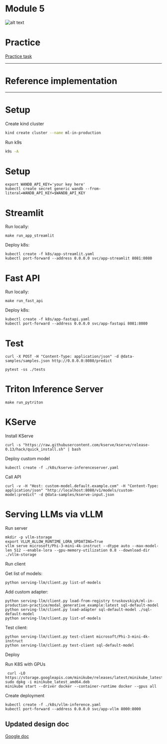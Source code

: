 # Module 5

![alt text](./../docs/serving.jpg)

# Practice

[Practice task](./PRACTICE.md)

***

# Reference implementation

***



# Setup

Create kind cluster

```bash
kind create cluster --name ml-in-production
```

Run k9s

```bash
k9s -A
```


# Setup 


```
export WANDB_API_KEY='your key here'
kubectl create secret generic wandb --from-literal=WANDB_API_KEY=$WANDB_API_KEY
```

# Streamlit 

Run locally: 

```
make run_app_streamlit
```


Deploy k8s: 

```
kubectl create -f k8s/app-streamlit.yaml
kubectl port-forward --address 0.0.0.0 svc/app-streamlit 8081:8080
```

# Fast API

Run locally: 

```
make run_fast_api
```

Deploy k8s: 

```
kubectl create -f k8s/app-fastapi.yaml
kubectl port-forward --address 0.0.0.0 svc/app-fastapi 8081:8080
```


# Test 

```
curl -X POST -H "Content-Type: application/json" -d @data-samples/samples.json http://0.0.0.0:8080/predict
```

```
pytest -ss ./tests
```

# Triton Inference Server 

```
make run_pytriton
```


# KServe 

Install KServe

```
curl -s "https://raw.githubusercontent.com/kserve/kserve/release-0.13/hack/quick_install.sh" | bash
```

Deploy custom model

```
kubectl create -f ./k8s/kserve-inferenceserver.yaml
```

Call API 

```
curl -v -H "Host: custom-model.default.example.com" -H "Content-Type: application/json" "http://localhost:8080/v1/models/custom-model:predict" -d @data-samples/kserve-input.json
```


# Serving LLMs via vLLM


Run server 

```
mkdir -p vllm-storage
export VLLM_ALLOW_RUNTIME_LORA_UPDATING=True
vllm serve microsoft/Phi-3-mini-4k-instruct --dtype auto --max-model-len 512 --enable-lora --gpu-memory-utilization 0.8 --download-dir ./vllm-storage
```


Run client 

Get list of models:

```
python serving-llm/client.py list-of-models
```


Add custom adapter:

```
python serving-llm/client.py load-from-registry truskovskiyk/ml-in-production-practice/modal_generative_example:latest sql-default-model
python serving-llm/client.py load-adapter sql-default-model ./sql-default-model
python serving-llm/client.py list-of-models
```


Test client:

```
python serving-llm/client.py test-client microsoft/Phi-3-mini-4k-instruct
python serving-llm/client.py test-client sql-default-model
```


Deploy 

Run K8S with GPUs

```
 curl -LO https://storage.googleapis.com/minikube/releases/latest/minikube_latest_amd64.deb
sudo dpkg -i minikube_latest_amd64.deb
minikube start --driver docker --container-runtime docker --gpus all
```

Create deployment 

```
kubectl create -f ./k8s/vllm-inference.yaml
kubectl port-forward --address 0.0.0.0 svc/app-vllm 8000:8000
```


## Updated design doc

[Google doc](https://docs.google.com/document/d/1ZCnnsnHHiDkc3FgK2XBVur9W7nkDA7SKoPd1pGa-irQ/edit?usp=sharing)
